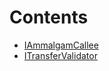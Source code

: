 

# Contents
- [IAmmalgamCallee](IAmmalgamCallee.sol/interface.IAmmalgamCallee.md)
- [ITransferValidator](ITransferValidator.sol/interface.ITransferValidator.md)
